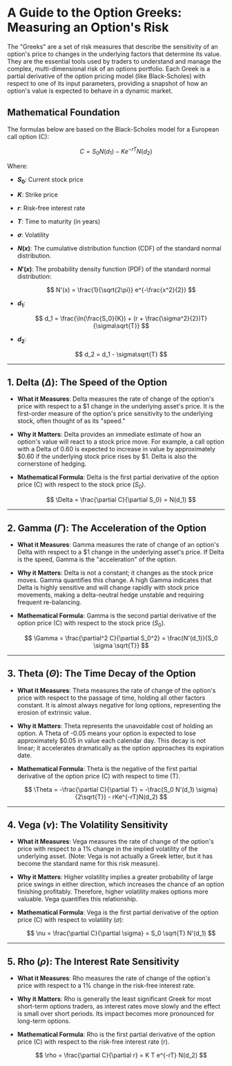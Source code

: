 # A Guide to the Option Greeks: Measuring an Option's Risk

The "Greeks" are a set of risk measures that describe the sensitivity of an option's price to changes in the underlying factors that determine its value. They are the essential tools used by traders to understand and manage the complex, multi-dimensional risk of an options portfolio. Each Greek is a partial derivative of the option pricing model (like Black-Scholes) with respect to one of its input parameters, providing a snapshot of how an option's value is expected to behave in a dynamic market.

## Mathematical Foundation

The formulas below are based on the Black-Scholes model for a European call option (C):

$$
C = S_0 N(d_1) - K e^{-rT} N(d_2)
$$

Where:

*   **$S_0$**: Current stock price
*   **$K$**: Strike price
*   **$r$**: Risk-free interest rate
*   **$T$**: Time to maturity (in years)
*   **$\sigma$**: Volatility
*   **$N(x)$**: The cumulative distribution function (CDF) of the standard normal distribution.
*   **$N'(x)$**: The probability density function (PDF) of the standard normal distribution:

    $$
    N'(x) = \frac{1}{\sqrt{2\pi}} e^{-\frac{x^2}{2}}
    $$

*   **$d_1$**: 

    $$
    d_1 = \frac{\ln(\frac{S_0}{K}) + (r + \frac{\sigma^2}{2})T}{\sigma\sqrt{T}}
    $$

*   **$d_2$**:

    $$
    d_2 = d_1 - \sigma\sqrt{T}
    $$

---

## 1. Delta ($\Delta$): The Speed of the Option

*   **What it Measures**: Delta measures the rate of change of the option's price with respect to a \$1 change in the underlying asset's price. It is the first-order measure of the option's price sensitivity to the underlying stock, often thought of as its "speed."
*   **Why it Matters**: Delta provides an immediate estimate of how an option's value will react to a stock price move. For example, a call option with a Delta of 0.60 is expected to increase in value by approximately \$0.60 if the underlying stock price rises by \$1. Delta is also the cornerstone of hedging.
*   **Mathematical Formula**: Delta is the first partial derivative of the option price (C) with respect to the stock price ($S_0$).

    $$
    \Delta = \frac{\partial C}{\partial S_0} = N(d_1)
    $$

---

## 2. Gamma ($\Gamma$): The Acceleration of the Option

*   **What it Measures**: Gamma measures the rate of change of an option's Delta with respect to a \$1 change in the underlying asset's price. If Delta is the speed, Gamma is the "acceleration" of the option.
*   **Why it Matters**: Delta is not a constant; it changes as the stock price moves. Gamma quantifies this change. A high Gamma indicates that Delta is highly sensitive and will change rapidly with stock price movements, making a delta-neutral hedge unstable and requiring frequent re-balancing.
*   **Mathematical Formula**: Gamma is the second partial derivative of the option price (C) with respect to the stock price ($S_0$).

    $$
    \Gamma = \frac{\partial^2 C}{\partial S_0^2} = \frac{N'(d_1)}{S_0 \sigma \sqrt{T}}
    $$

---

## 3. Theta ($\Theta$): The Time Decay of the Option

*   **What it Measures**: Theta measures the rate of change of the option's price with respect to the passage of time, holding all other factors constant. It is almost always negative for long options, representing the erosion of extrinsic value.
*   **Why it Matters**: Theta represents the unavoidable cost of holding an option. A Theta of -0.05 means your option is expected to lose approximately \$0.05 in value each calendar day. This decay is not linear; it accelerates dramatically as the option approaches its expiration date.
*   **Mathematical Formula**: Theta is the negative of the first partial derivative of the option price (C) with respect to time (T).

    $$
    \Theta = -\frac{\partial C}{\partial T} = -\frac{S_0 N'(d_1) \sigma}{2\sqrt{T}} - rKe^{-rT}N(d_2)
    $$

---

## 4. Vega ($\nu$): The Volatility Sensitivity

*   **What it Measures**: Vega measures the rate of change of the option's price with respect to a 1% change in the implied volatility of the underlying asset. (Note: Vega is not actually a Greek letter, but it has become the standard name for this risk measure).
*   **Why it Matters**: Higher volatility implies a greater probability of large price swings in either direction, which increases the chance of an option finishing profitably. Therefore, higher volatility makes options more valuable. Vega quantifies this relationship.
*   **Mathematical Formula**: Vega is the first partial derivative of the option price (C) with respect to volatility ($\sigma$):

    $$
    \nu = \frac{\partial C}{\partial \sigma} = S_0 \sqrt{T} N'(d_1)
    $$

---

## 5. Rho ($\rho$): The Interest Rate Sensitivity

*   **What it Measures**: Rho measures the rate of change of the option's price with respect to a 1% change in the risk-free interest rate.
*   **Why it Matters**: Rho is generally the least significant Greek for most short-term options traders, as interest rates move slowly and the effect is small over short periods. Its impact becomes more pronounced for long-term options.
*   **Mathematical Formula**: Rho is the first partial derivative of the option price (C) with respect to the risk-free interest rate (r).

    $$
    \rho = \frac{\partial C}{\partial r} = K T e^{-rT} N(d_2)
    $$
